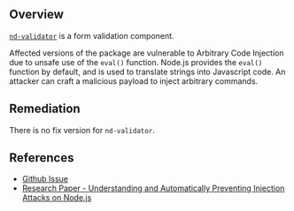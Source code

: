 ## Overview
[`nd-validator`](https://www.npmjs.com/package/nd-validator) is a form validation component.

Affected versions of the package are vulnerable to Arbitrary Code Injection due to unsafe use of the `eval()` function. Node.js provides the `eval()` function by default, and is used to translate strings into Javascript code. An attacker can craft a malicious payload to inject arbitrary commands.

## Remediation
There is no fix version for `nd-validator`.

## References
- [Github Issue](https://github.com/ndfront/nd-validator/issues/4)
- [Research Paper - Understanding and Automatically Preventing Injection Attacks on Node.js](https://www.microsoft.com/en-us/research/wp-content/uploads/2017/01/nodejs_tr.pdf)
